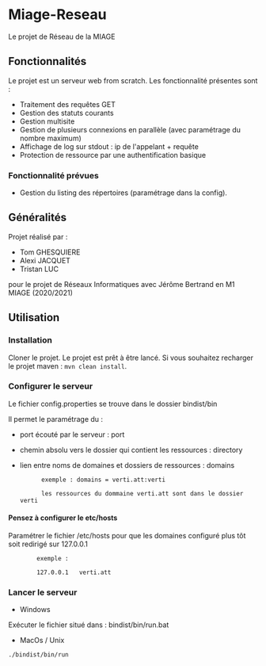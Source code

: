 # Miage-Reseau
Le projet de Réseau de la MIAGE

## Fonctionnalités
Le projet est un serveur web from scratch. 
Les fonctionnalité présentes sont :
- Traitement des requêtes GET 
- Gestion des statuts courants
- Gestion multisite
- Gestion de plusieurs connexions en parallèle (avec paramétrage du nombre maximum)
- Affichage de log sur stdout : ip de l'appelant + requête
- Protection de ressource par une authentification basique

### Fonctionnalité prévues
- Gestion du listing des répertoires (paramétrage dans la config).

## Généralités

Projet réalisé par :

- Tom GHESQUIERE
- Alexi JACQUET
- Tristan LUC

pour le projet de Réseaux Informatiques avec Jérôme Bertrand en M1 MIAGE (2020/2021)

## Utilisation

### Installation
Cloner le projet.
Le projet est prêt à être lancé.
Si vous souhaitez recharger le projet maven : `mvn clean install`.

### Configurer le serveur

Le fichier config.properties se trouve dans le dossier bindist/bin

Il permet le paramétrage du :
- port écouté par le serveur : port
- chemin absolu vers le dossier qui contient les ressources : directory
- lien entre noms de domaines et dossiers de ressources : domains

			exemple : domains = verti.att:verti
	
			les ressources du dommaine verti.att sont dans le dossier verti
			

#### Pensez à configurer le etc/hosts

Paramétrer le fichier /etc/hosts pour que les domaines configuré plus tôt soit redirigé sur 127.0.0.1			
			
			exemple : 
			
			127.0.0.1	verti.att
			

### Lancer le serveur

* Windows

Exécuter le fichier situé dans : bindist/bin/run.bat


* MacOs / Unix

```bash
./bindist/bin/run 
```